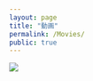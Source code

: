 ```yaml
---
layout: page
title: "動画"
permalink: /Movies/
public: true
---
```


<img src="{{ site.baseurl }}/assets/kenhamo.jpg" class="profile">

